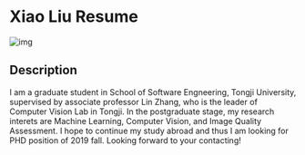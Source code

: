 # Xiao Liu Resume

![img](images/me.png)

## Description

I am a graduate student in School of Software Engneering, Tongji University, supervised by associate professor Lin Zhang, who is the leader of Computer Vision Lab in Tongji. In the postgraduate stage, my research interets are Machine Learning, Computer Vision, and Image Quality Assessment. I hope to continue my study abroad and thus I am looking for PHD position of 2019 fall. Looking forward to your contacting!

